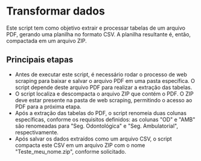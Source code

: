 # Transformar dados

Este script tem como objetivo extrair e processar tabelas de um arquivo PDF, gerando uma planilha no formato CSV. A planilha resultante é, então, compactada em um arquivo ZIP.

## Principais etapas

- Antes de executar este script, é necessário rodar o processo de web scraping para baixar e salvar o arquivo PDF em uma pasta específica. O script depende deste arquivo PDF para realizar a extração das tabelas.
- O script localiza e descompacta o arquivo ZIP que contém o PDF. O ZIP deve estar presente na pasta de web scraping, permitindo o acesso ao PDF para a próxima etapa.
- Após a extração das tabelas do PDF, o script renomeia duas colunas específicas, conforme os requisitos definidos: as colunas "OD" e "AMB" são renomeadas para "Seg. Odontológica" e "Seg. Ambulatorial", respectivamente.
- Após salvar os dados extraídos como um arquivo CSV, o script compacta este CSV em um arquivo ZIP com o nome "Teste_meu_nome.zip", conforme solicitado.

